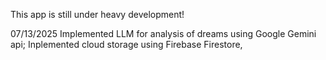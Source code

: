 This app is still under heavy development!

07/13/2025
Implemented LLM for analysis of dreams using Google Gemini api;
Inplemented cloud storage using Firebase Firestore,
